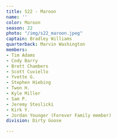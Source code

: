```yaml
---
title: S22 - Maroon
name: ''
color: Maroon
season: 22
photo: "/img/s22_maroon.jpeg"
captain: Bradley Williams
quarterback: Marvin Washington
members:
- Tim Adams
- Cody Barry
- Brett Chambers
- Scott Cuviello
- Yvette G.
- Stephen Hiebing
- Twon H.
- Kyle Miller
- Sam P.
- Jeremy Steslicki
- Kirk Y.
- Jordan Younger (Forever Family member)
division: Dirty Goose

---
```

